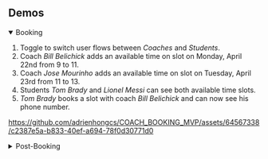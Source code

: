 ## Demos

<details open>
  <summary>Booking</summary>

  1. Toggle to switch user flows between _Coaches_ and _Students_.
  2. Coach _Bill Belichick_ adds an available time on slot on Monday, April 22nd from 9 to 11.
  3. Coach _Jose Mourinho_ adds an available time on slot on Tuesday, April 23rd from 11 to 13.
  4. Students _Tom Brady_ and _Lionel Messi_ can see both available time slots.
  5. _Tom Brady_ books a slot with coach _Bill Belichick_ and can now see his phone number.
  
  https://github.com/adrienhongcs/COACH_BOOKING_MVP/assets/64567338/c2387e5a-b833-40ef-a694-78f0d30771d0
  
</details>

<details>
  <summary>Post-Booking</summary>

  1. Coach _Bill Belichick_ can see the booked slot with student _Tom Brady_ and see his phone number.
  2. Coach _Bill Belichick_ can record a satisfaction score as well as some free notes about the call.
  3. Both coaches can switch to the _Calls_ tab and view booked slots as well as any previous scores and notes.
  
  https://github.com/adrienhongcs/COACH_BOOKING_MVP/assets/64567338/e5ba7546-5e87-429a-9c95-d0014a089f27
  
</details>

